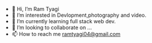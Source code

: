 - 👋 Hi, I’m Ram Tyagi
- 👀 I’m interested in Devlopment,photography and video.
- 🌱 I’m currently learning full stack web dev.
- 💞️ I’m looking to collaborate on ...
- 📫 How to reach me ramtyagi04@gmail.com

<!---
ramtyagi04/ramtyagi04 is a ✨ special ✨ repository because its `README.md` (this file) appears on your GitHub profile.
You can click the Preview link to take a look at your changes.
--->
